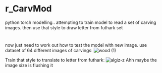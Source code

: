 # r_CarvMod
python torch modelling.. attempting to train model to read a set of carving images. then use that style to draw letter from futhark set
#
now just need to work out how to test the model with new image.
use dataset of 64 different images of carvings:
![wood (1)](https://github.com/user-attachments/assets/1780ffbe-1c60-4fce-9ac1-bc9b7eebe0c9)

Train that style to translate to letter from futhark:
![algiz-z](https://github.com/user-attachments/assets/a119db41-d3ff-4c0e-906f-fbb3fb56cd81)
Ahh maybe the image size is flushing it
